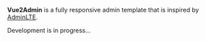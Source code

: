 **Vue2Admin** is a fully responsive admin template that is inspired by [AdminLTE](https://almsaeedstudio.com). 

Development is in progress...


